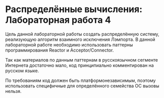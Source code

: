 # Распределённые вычисления: Лабораторная работа 4

Цель данной лабораторной работы создать распределённую систему, реализующую алгоритм взаимного исключения Лэмпорта.
В данной лабораторной работе необходимо использовать паттерны программирования Reactor и Acceptor/Connector.

Так как материалов по данным паттернам в русскоязычном сегменте Интернета достаточно мало, код принципиально комментирован на русском языке.

По требованиям код должен быть платформонезависимым, поэтому использовать специфичные для определённого семейства ОС вызовы нельзя.

